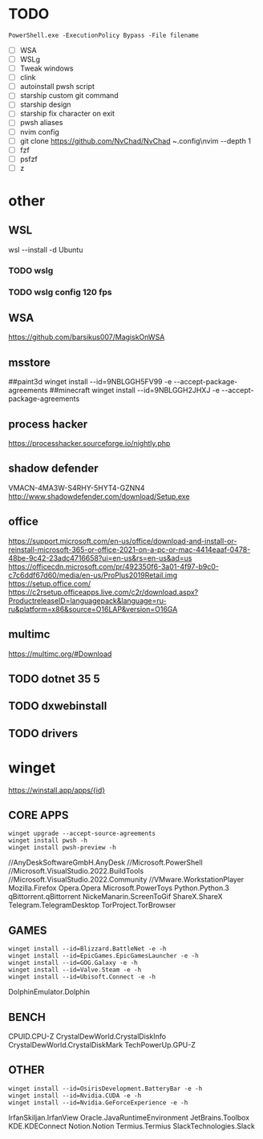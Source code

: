# TODO
```pwsh
PowerShell.exe -ExecutionPolicy Bypass -File filename
```
- [ ] WSA
- [ ] WSLg
- [ ] Tweak windows
- [ ] clink
- [ ] autoinstall pwsh script
- [ ] starship custom git command
- [ ] starship design
- [ ] starship fix character on exit
- [ ] pwsh aliases
- [ ] nvim config
- [ ] git clone https://github.com/NvChad/NvChad ~\.config\nvim --depth 1
- [ ] fzf
- [ ] psfzf
- [ ] z

# other
## WSL
wsl --install -d Ubuntu
### TODO wslg
### TODO wslg config 120 fps

## WSA
https://github.com/barsikus007/MagiskOnWSA

## msstore
##paint3d
winget install --id=9NBLGGH5FV99 -e --accept-package-agreements
##minecraft
winget install --id=9NBLGGH2JHXJ -e --accept-package-agreements

## process hacker
https://processhacker.sourceforge.io/nightly.php

## shadow defender
VMACN-4MA3W-S4RHY-5HYT4-GZNN4
http://www.shadowdefender.com/download/Setup.exe

## office
https://support.microsoft.com/en-us/office/download-and-install-or-reinstall-microsoft-365-or-office-2021-on-a-pc-or-mac-4414eaaf-0478-48be-9c42-23adc4716658?ui=en-us&rs=en-us&ad=us
https://officecdn.microsoft.com/pr/492350f6-3a01-4f97-b9c0-c7c6ddf67d60/media/en-us/ProPlus2019Retail.img
https://setup.office.com/
https://c2rsetup.officeapps.live.com/c2r/download.aspx?ProductreleaseID=languagepack&language=ru-ru&platform=x86&source=O16LAP&version=O16GA

## multimc
https://multimc.org/#Download

## TODO dotnet 35 5

## TODO dxwebinstall

## TODO drivers


# winget
https://winstall.app/apps/{id}
## CORE APPS
```pwsh
winget upgrade --accept-source-agreements
winget install pwsh -h
winget install pwsh-preview -h
```
//AnyDeskSoftwareGmbH.AnyDesk
//Microsoft.PowerShell
//Microsoft.VisualStudio.2022.BuildTools
//Microsoft.VisualStudio.2022.Community
//VMware.WorkstationPlayer
Mozilla.Firefox
Opera.Opera
Microsoft.PowerToys
Python.Python.3
qBittorrent.qBittorrent
NickeManarin.ScreenToGif
ShareX.ShareX
Telegram.TelegramDesktop
TorProject.TorBrowser

## GAMES
```pwsh
winget install --id=Blizzard.BattleNet -e -h
winget install --id=EpicGames.EpicGamesLauncher -e -h
winget install --id=GOG.Galaxy -e -h
winget install --id=Valve.Steam -e -h
winget install --id=Ubisoft.Connect -e -h
```
DolphinEmulator.Dolphin

## BENCH
CPUID.CPU-Z
CrystalDewWorld.CrystalDiskInfo
CrystalDewWorld.CrystalDiskMark
TechPowerUp.GPU-Z

## OTHER
```pwsh
winget install --id=OsirisDevelopment.BatteryBar -e -h
winget install --id=Nvidia.CUDA -e -h
winget install --id=Nvidia.GeForceExperience -e -h
```
IrfanSkiljan.IrfanView
Oracle.JavaRuntimeEnvironment
JetBrains.Toolbox
KDE.KDEConnect
Notion.Notion
Termius.Termius
SlackTechnologies.Slack
